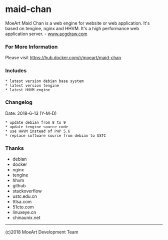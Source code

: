 # maid-chan
MoeArt Maid Chan is a web engine for website or web application. It's based on tengine, nginx and HHVM. It's a high performance web application server. - www.acgdraw.com

### For More Information
Please visit https://hub.docker.com/r/moeart/maid-chan

### Includes
```
* latest version debian base system
* latest version tengine
* latest HHVM engine
```

### Changelog
Date: 2018-6-13 (Y-M-D)
```
* update debian from 8 to 9
* update tengine source code
* use HHVM instead of PHP 5.6
* replace software source from debian to USTC
```

### Thanks
* debian
* docker
* nginx
* tengine
* hhvm
* github
* stackoverflow
* ustc.edu.cn
* ttlsa.com
* 51cto.com
* linuxeye.cn
* chinaunix.net

---
(c)2018 MoeArt Development Team